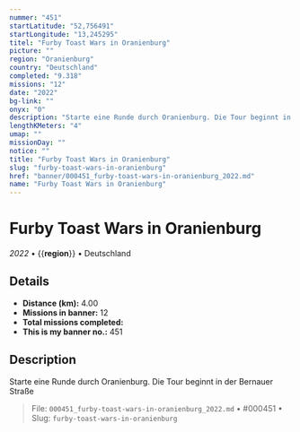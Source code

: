 ```yaml
---
nummer: "451"
startLatitude: "52,756491"
startLongitude: "13,245295"
titel: "Furby Toast Wars in Oranienburg"
picture: ""
region: "Oranienburg"
country: "Deutschland"
completed: "9.318"
missions: "12"
date: "2022"
bg-link: ""
onyx: "0"
description: "Starte eine Runde durch Oranienburg. Die Tour beginnt in der Bernauer Straße"
lengthKMeters: "4"
umap: ""
missionDay: ""
notice: ""
title: "Furby Toast Wars in Oranienburg"
slug: "furby-toast-wars-in-oranienburg"
href: "banner/000451_furby-toast-wars-in-oranienburg_2022.md"
name: "Furby Toast Wars in Oranienburg"
---
```

# Furby Toast Wars in Oranienburg

*2022* • {{__region__}} • Deutschland





## Details
- **Distance (km):** 4.00
- **Missions in banner:** 12
- **Total missions completed:** 
- **This is my banner no.:** 451



## Description
Starte eine Runde durch Oranienburg. Die Tour beginnt in der Bernauer Straße




> File: `000451_furby-toast-wars-in-oranienburg_2022.md` • #000451 • Slug: `furby-toast-wars-in-oranienburg`
